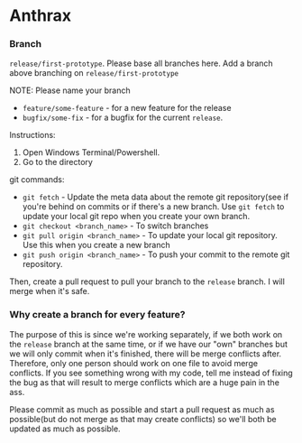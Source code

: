 # Anthrax

### Branch 
`release/first-prototype`. Please base all branches here.
Add a branch above branching on `release/first-prototype`

NOTE: Please name your branch
* `feature/some-feature` - for a new feature for the release
* `bugfix/some-fix` - for a bugfix for the current `release`.

Instructions:
1. Open Windows Terminal/Powershell.
2. Go to the directory

git commands:
* `git fetch` - Update the meta data about the remote git repository(see if you're behind on commits or if there's a new branch. Use `git fetch` to update your local git repo when you create your own branch.
* `git checkout <branch_name>` - To switch branches
* `git pull origin <branch_name>` - To update your local git repository. Use this when you create a new branch
* `git push origin <branch_name>` - To push your commit to the remote git repository.

Then, create a pull request to pull your branch to the `release` branch. I will merge when it's safe. 

### Why create a branch for every feature?
The purpose of this is since we're working separately, if we both work on the `release` branch at the same time, or if we have our "own" branches but we will only commit when it's
finished, there will be merge conflicts after. Therefore, only one person should work on one file to avoid merge conflicts. If you see something wrong with my code, tell me instead
of fixing the bug as that will result to merge conflicts which are a huge pain in the ass.

Please commit as much as possible and start a pull request as much as possible(but do not merge as that may create conflicts) so we'll both be updated as much as possible.
